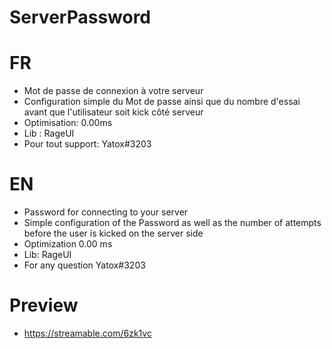 # ServerPassword

# FR
- Mot de passe de connexion à votre serveur
- Configuration simple du Mot de passe ainsi que du nombre d'essai avant que l'utilisateur soit kick côté serveur
- Optimisation: 0.00ms
- Lib : RageUI
- Pour tout support: Yatox#3203

# EN
- Password for connecting to your server
- Simple configuration of the Password as well as the number of attempts before the user is kicked on the server side
- Optimization 0.00 ms
- Lib: RageUI
- For any question Yatox#3203

# Preview
- https://streamable.com/6zk1vc
